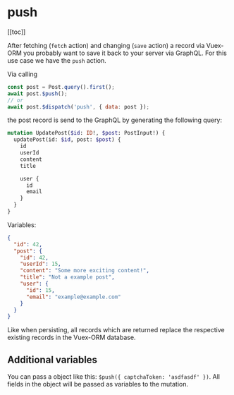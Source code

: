 # push

[[toc]]

After fetching (`fetch` action) and changing (`save` action) a record via Vuex-ORM you probably want to save it back to
your server via GraphQL. For this use case we have the `push` action.

Via calling

```javascript
const post = Post.query().first();
await post.$push();
// or
await post.$dispatch('push', { data: post });
```

the post record is send to the GraphQL by generating the following query:


```graphql
mutation UpdatePost($id: ID!, $post: PostInput!) {
  updatePost(id: $id, post: $post) {
    id
    userId
    content
    title

    user {
      id
      email
    }
  }
}
```

Variables:

```json
{
  "id": 42,
  "post": {
    "id": 42,
    "userId": 15,
    "content": "Some more exciting content!",
    "title": "Not a example post",
    "user": {
      "id": 15,
      "email": "example@example.com"
    }
  }
}
```

Like when persisting, all records which are returned replace the respective existing records in the Vuex-ORM database.



## Additional variables

You can pass a object like this: `$push({ captchaToken: 'asdfasdf' })`. All fields in the object will be passed as
variables to the mutation. 
